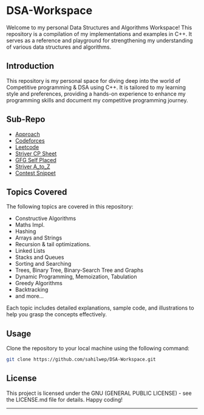 # DSA-Workspace

Welcome to my personal Data Structures and Algorithms Workspace! This repository is a compilation of my implementations and examples in C++. It serves as a reference and playground for strengthening my understanding of various data structures and algorithms.

## Introduction

This repository is my personal space for diving deep into the world of Competitive programming & DSA using C++. It is tailored to my learning style and preferences, providing a hands-on experience to enhance my programming skills and document my competitive programming journey.


## Sub-Repo

- [Approach](/Approach)
- [Codeforces](/Codeforces/)
- [Leetcode](/Leetcode/)
- [Striver CP Sheet](/Striver_CP_Sheet)
- [GFG Self Placed](/GFG_Complete_A_Z/)
- [Striver A_to_Z](/Striver_DSA_A-to-Z/)
- [Contest Snippet](/Contest_Snippet/code.cpp)

## Topics Covered

The following topics are covered in this repository:
  - Constructive Algorithms
  - Maths Impl.
  - Hashing
  - Arrays and Strings
  - Recursion & tail optimizations.
  - Linked Lists 
  - Stacks and Queues
  - Sorting and Searching
  - Trees, Binary Tree, Binary-Search Tree and Graphs
  - Dynamic Programming, Memoization, Tabulation
  - Greedy Algorithms
  - Backtracking
  - and more...

Each topic includes detailed explanations, sample code, and illustrations to help you grasp the concepts effectively.

## Usage

Clone the repository to your local machine using the following command:
```sh
git clone https://github.com/sahilwep/DSA-Workspace.git
```

## License

This project is licensed under the GNU (GENERAL PUBLIC LICENSE)  - see the LICENSE.md file for details. Happy coding!

***
